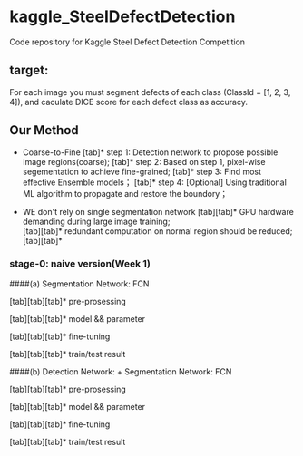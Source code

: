 # kaggle_SteelDefectDetection
Code repository for Kaggle Steel Defect Detection Competition


## target:
For each image you must segment defects of each class (ClassId = [1, 2, 3, 4]), and caculate DICE score for each defect class as accuracy. 

## Our Method 
* Coarse-to-Fine
  [tab]* step 1: Detection network to propose possible image regions(coarse);
  [tab]* step 2: Based on step 1, pixel-wise segementation to achieve fine-grained;
  [tab]* step 3: Find most effective Ensemble models； 
  [tab]* step 4: [Optional] Using traditional ML algorithm to propagate and restore the boundory；


* WE don't rely on single segmentation network
[tab][tab]* GPU hardware demanding during large image training;   
[tab][tab]* redundant computation on normal region should be reduced;
[tab][tab]* 


### stage-0: naive version(Week 1)

####(a) Segmentation Network: FCN

[tab][tab][tab]* pre-prosessing

[tab][tab][tab]* model && parameter

[tab][tab][tab]* fine-tuning

[tab][tab][tab]* train/test result




####(b) Detection Network: + Segmentation Network: FCN

[tab][tab][tab]* pre-prosessing

[tab][tab][tab]* model && parameter

[tab][tab][tab]* fine-tuning

[tab][tab][tab]* train/test result






